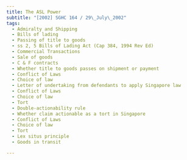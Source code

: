 ```yaml
---
title: The ASL Power 
subtitle: "[2002] SGHC 164 / 29\_July\_2002"
tags:
  - Admiralty and Shipping
  - Bills of lading
  - Passing of title to goods
  - ss 2, 5 Bills of Lading Act (Cap 384, 1994 Rev Ed)
  - Commercial Transactions
  - Sale of goods
  - C & F contracts
  - Whether title to goods passes on shipment or payment
  - Conflict of Laws
  - Choice of law
  - Letter of undertaking from defendants to apply Singapore law
  - Conflict of Laws
  - Choice of law
  - Tort
  - Double-actionability rule
  - Whether claim actionable as a tort in Singapore
  - Conflict of Laws
  - Choice of law
  - Tort
  - Lex situs principle
  - Goods in transit

---
```


